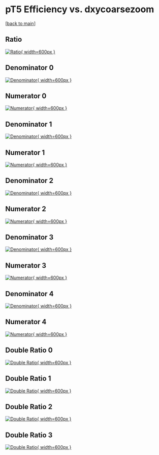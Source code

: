 # pT5 Efficiency vs. dxycoarsezoom

[[back to main](./)]



## Ratio

[![Ratio](../mtv/var/pT5_vtr_0_0_eff_dxycoarsezoom.png){ width=600px }](../mtv/var/pT5_vtr_0_0_eff_dxycoarsezoom.pdf)

## Denominator 0

[![Denominator](../mtv/den/pT5_vtr_0_0_eff_dxycoarsezoom_den0.png){ width=600px }](../mtv/den/pT5_vtr_0_0_eff_dxycoarsezoom_den0.pdf)

## Numerator 0

[![Numerator](../mtv/num/pT5_vtr_0_0_eff_dxycoarsezoom_num0.png){ width=600px }](../mtv/num/pT5_vtr_0_0_eff_dxycoarsezoom_num0.pdf)

## Denominator 1

[![Denominator](../mtv/den/pT5_vtr_0_0_eff_dxycoarsezoom_den1.png){ width=600px }](../mtv/den/pT5_vtr_0_0_eff_dxycoarsezoom_den1.pdf)

## Numerator 1

[![Numerator](../mtv/num/pT5_vtr_0_0_eff_dxycoarsezoom_num1.png){ width=600px }](../mtv/num/pT5_vtr_0_0_eff_dxycoarsezoom_num1.pdf)

## Denominator 2

[![Denominator](../mtv/den/pT5_vtr_0_0_eff_dxycoarsezoom_den2.png){ width=600px }](../mtv/den/pT5_vtr_0_0_eff_dxycoarsezoom_den2.pdf)

## Numerator 2

[![Numerator](../mtv/num/pT5_vtr_0_0_eff_dxycoarsezoom_num2.png){ width=600px }](../mtv/num/pT5_vtr_0_0_eff_dxycoarsezoom_num2.pdf)

## Denominator 3

[![Denominator](../mtv/den/pT5_vtr_0_0_eff_dxycoarsezoom_den3.png){ width=600px }](../mtv/den/pT5_vtr_0_0_eff_dxycoarsezoom_den3.pdf)

## Numerator 3

[![Numerator](../mtv/num/pT5_vtr_0_0_eff_dxycoarsezoom_num3.png){ width=600px }](../mtv/num/pT5_vtr_0_0_eff_dxycoarsezoom_num3.pdf)

## Denominator 4

[![Denominator](../mtv/den/pT5_vtr_0_0_eff_dxycoarsezoom_den4.png){ width=600px }](../mtv/den/pT5_vtr_0_0_eff_dxycoarsezoom_den4.pdf)

## Numerator 4

[![Numerator](../mtv/num/pT5_vtr_0_0_eff_dxycoarsezoom_num4.png){ width=600px }](../mtv/num/pT5_vtr_0_0_eff_dxycoarsezoom_num4.pdf)

## Double Ratio 0

[![Double Ratio](../mtv/ratio/pT5_vtr_0_0_eff_dxycoarsezoom_ratio0.png){ width=600px }](../mtv/ratio/pT5_vtr_0_0_eff_dxycoarsezoom_ratio0.pdf)

## Double Ratio 1

[![Double Ratio](../mtv/ratio/pT5_vtr_0_0_eff_dxycoarsezoom_ratio1.png){ width=600px }](../mtv/ratio/pT5_vtr_0_0_eff_dxycoarsezoom_ratio1.pdf)

## Double Ratio 2

[![Double Ratio](../mtv/ratio/pT5_vtr_0_0_eff_dxycoarsezoom_ratio2.png){ width=600px }](../mtv/ratio/pT5_vtr_0_0_eff_dxycoarsezoom_ratio2.pdf)

## Double Ratio 3

[![Double Ratio](../mtv/ratio/pT5_vtr_0_0_eff_dxycoarsezoom_ratio3.png){ width=600px }](../mtv/ratio/pT5_vtr_0_0_eff_dxycoarsezoom_ratio3.pdf)

